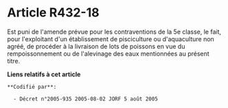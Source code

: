 # Article R432-18

Est puni de l'amende prévue pour les contraventions de la 5e classe, le fait, pour l'exploitant d'un établissement de
pisciculture ou d'aquaculture non agréé, de procéder à la livraison de lots de poissons en vue du rempoissonnement ou de
l'alevinage des eaux mentionnées au présent titre.

**Liens relatifs à cet article**

	**Codifié par**:

	  - Décret n°2005-935 2005-08-02 JORF 5 août 2005
